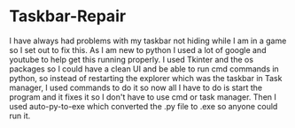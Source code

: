 # Taskbar-Repair
I have always had problems with my taskbar not hiding while I am in a game so I set out to fix this. 
As I am new to python I used a lot of google and youtube to help get this running properly. I used Tkinter and the os packages so I could have a clean UI and be able to run cmd 
commands in python, so instead of restarting the explorer which was the taskbar in Task manager, I used commands to do it so now all I have to do is start the program and it fixes it so I don't have to use cmd or task manager. Then I used auto-py-to-exe which converted the .py file to .exe so anyone could run it.

